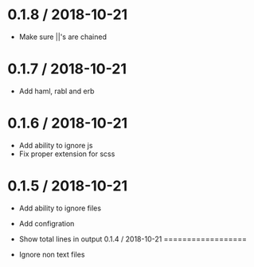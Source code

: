 
0.1.8 / 2018-10-21
==================

  * Make sure ||'s are chained

0.1.7 / 2018-10-21
==================

  * Add haml, rabl and erb

0.1.6 / 2018-10-21
==================

  * Add ability to ignore js
  * Fix proper extension for scss

0.1.5 / 2018-10-21
==================

  * Add ability to ignore files
  * Add configration
  * Show total lines in output
0.1.4 / 2018-10-21
==================

  * Ignore non text files
